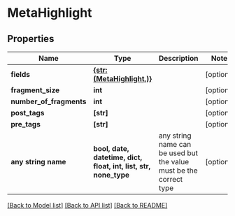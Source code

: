 # MetaHighlight


## Properties
Name | Type | Description | Notes
------------ | ------------- | ------------- | -------------
**fields** | [**{str: (MetaHighlight,)}**](MetaHighlight.md) |  | [optional] 
**fragment_size** | **int** |  | [optional] 
**number_of_fragments** | **int** |  | [optional] 
**post_tags** | **[str]** |  | [optional] 
**pre_tags** | **[str]** |  | [optional] 
**any string name** | **bool, date, datetime, dict, float, int, list, str, none_type** | any string name can be used but the value must be the correct type | [optional]

[[Back to Model list]](../README.md#documentation-for-models) [[Back to API list]](../README.md#documentation-for-api-endpoints) [[Back to README]](../README.md)


